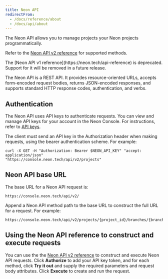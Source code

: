 ```yaml
---
title: Neon API
redirectFrom:
  - /docs/reference/about
  - /docs/api/about
---
```


The Neon API allows you to manage projects your Neon projects programmatically.

Refer to the [Neon API v2 reference](https://neon.tech/api-reference/v2) for supported methods.

<Admonition type="warning">
The [Neon API v1 reference](https://neon.tech/api-reference) is deprecated. Support for it will be removed in a future release.
</Admonition>

The Neon API is a REST API. It provides resource-oriented URLs, accepts form-encoded request bodies, returns JSON-encoded responses, and supports standard HTTP response codes, authentication, and verbs.

## Authentication

The Neon API uses API keys to authenticate requests. You can view and manage API keys for your account in the Neon Console. For instructions, refer to [API keys](../../manage/api-keys).

The client must send an API key in the Authorization header when making requests, using the bearer authentication scheme. For example:

```curl
curl -X GET -H "Authorization: Bearer $NEON_API_KEY" "accept: application/json"
"https://console.neon.tech/api/v2/projects"
```

## Neon API base URL

The base URL for a Neon API request is:

```text
https://console.neon.tech/api/v2/
```

Append a Neon API method path to the base URL to construct the full URL for a request. For example:

```text
https://console.neon.tech/api/v2/projects/{project_id}/branches/{branch_id}
```

## Using the Neon API reference to construct and execute requests

You can use the the [Neon API v2 reference](https://neon.tech/api-reference/v2) to construct and execute Neon API requests. Click **Authorize** to add your API key token, and for each method, click **Try it out** and supply the required parameters and request body attributes. Click **Execute** to create and run the request.

